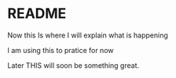 # README

Now this Is where I will explain what is happening

I am using this to pratice for now

Later THIS will soon be something great.